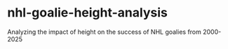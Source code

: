 # nhl-goalie-height-analysis
Analyzing the impact of height on the success of NHL goalies from 2000-2025
